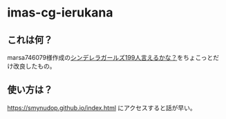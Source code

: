 # imas-cg-ierukana

## これは何？

marsa746079様作成の[シンデレラガールズ199人言えるかな？](http://marsa746079.github.io/ierukana/)をちょこっとだけ改良したもの。

## 使い方は？

https://smynudop.github.io/index.html にアクセスすると話が早い。
